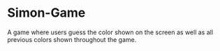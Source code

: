 # Simon-Game 
A game where users guess the color shown on the screen as well as all previous colors shown throughout the game.
